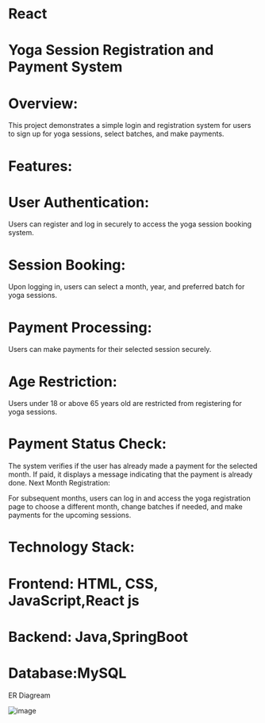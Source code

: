 # React

# Yoga Session Registration and Payment System

# Overview:
This project demonstrates a simple login and registration system for users to sign up for yoga sessions, select batches, and make payments.

# Features:
# User Authentication:

Users can register and log in securely to access the yoga session booking system.
# Session Booking:

Upon logging in, users can select a month, year, and preferred batch for yoga sessions.
# Payment Processing:

Users can make payments for their selected session securely.
# Age Restriction:

Users under 18 or above 65 years old are restricted from registering for yoga sessions.
# Payment Status Check:

The system verifies if the user has already made a payment for the selected month. If paid, it displays a message indicating that the payment is already done.
Next Month Registration:

For subsequent months, users can log in and access the yoga registration page to choose a different month, change batches if needed, and make payments for the upcoming sessions.
# Technology Stack:
# Frontend: HTML, CSS, JavaScript,React js
# Backend: Java,SpringBoot
# Database:MySQL

ER Diagream

![image](https://github.com/shourya12/yogaApp/assets/39834612/29864649-f6d0-4e7a-861d-2bbf35dfee60)

